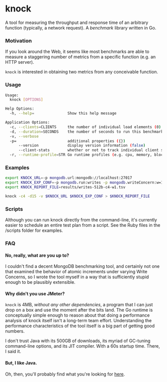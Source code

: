 knock
=====

A tool for measuring the throughput and response time of an arbitrary function (typically, a network request).  A *benchmark* library written in Go.

### Motivation

If you look around the Web, it seems like most benchmarks are able to measure a staggering number of metrics from a specific function (e.g. an HTTP server).

`knock` is interested in obtaining two metrics from any conceivable function.

### Usage

```Bash
Usage:
  knock [OPTIONS]

Help Options:
  -h, --help=               Show this help message

Application Options:
  -c, --clients=CLIENTS     the number of individual load elements (0)
  -d, --duration=SECONDS    the number of seconds to run this benchmark (0)
  -v, --verbose
  -p=                       additional properties ({})
      --version             display version information (false)
      --client-stats        whether or not to track individual client statistics (false)
  -r, --runtime-profile=STR Go runtime profiles (e.g. cpu, memory, block, threadcount, or behavior-specifc) ({})
```

### Examples

```Bash
export KNOCK_URL=-p mongodb.url:mongodb://localhost:27017
export KNOCK_EXP_CONF=-p mongodb.run:writes -p mongodb.writeConcern:w=1 -p mongodb.doc_length:512
export KNOCK_REPORT_FILE=results/writes-512b-c4-w1.tsv

knock -c4 -d15 -v $KNOCK_URL $KNOCK_EXP_CONF > $KNOCK_REPORT_FILE
```

### Scripts

Although you can run knock directly from the command-line, it's currently easier to schedule an entire test plan from a script.  See the Ruby files in the /scripts folder for examples.


### FAQ

#### No, really, what are you up to?

I couldn't find a decent MongoDB benchmarking tool, and certainly not one that examined the behavior of atomic increments under varying Write Concerns, so I wrote the tool myself in a way that is sufficiently stupid enough to be plausibly extensible.

#### Why didn't you use JMeter?

`knock` is 4MB, *without any other dependencies*, a program that I can just drop on a box and use the moment after the bits land.  The Go runtime is conceptually simple enough to reason about that doing a performance analysis of knock itself isn't a long-term team effort.  Understanding the performance characteristics of the tool itself is a big part of getting good numbers.

I don't trust Java with its 500GB of downloads, its myriad of GC-tuning command-line options, and its JIT compiler. With a 60s startup time. There, I said it.

#### But, I like Java.

Oh, then, you'll probably find what you're looking for [here](http://jmeter.apache.org/).

